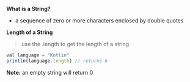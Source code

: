 **What is a String?**
+ a sequence of zero or more characters enclosed by double quotes

**Length of a String**
> use the .length to get the length of a string
```js 
val language = "Kotlin"
println(language.length) // returns 6
```
<p>
  <strong>Note:</strong> an empty string will return 0
</p>
